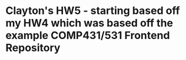 # Clayton's HW5 - starting based off my HW4 which was based off the example COMP431/531 Frontend Repository

